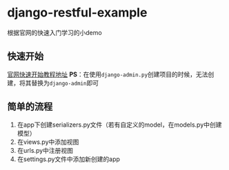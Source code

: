 # django-restful-example
根据官网的快速入门学习的小demo

## 快速开始

[官网快速开始教程地址](http://www.django-rest-framework.org/tutorial/quickstart/)
**PS**：在使用`django-admin.py`创建项目的时候，无法创建，将其替换为`django-admin`即可

## 简单的流程
1. 在app下创建serializers.py文件（若有自定义的model，在models.py中创建模型）
2. 在views.py中添加视图
3. 在urls.py中注册视图
4. 在settings.py文件中添加新创建的app
